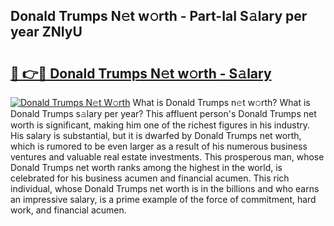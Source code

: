 ## Donald Trumps N𝚎t w𝚘rth - Part-IaI S𝚊lary per year ZNIyU

# <h2><a href="http://gc0qrsc.nevu.top/?p=Donald+Trumps">🔗 👉🔴 Donald Trumps N𝚎t w𝚘rth - S𝚊lary</a></h2>

[![Donald Trumps N𝚎t W𝚘rth](https://i.imgur.com/Oavwk0R.jpeg)](http://gc0qrsc.nevu.top/?p=Donald+Trumps)
What is Donald Trumps n𝚎t w𝚘rth? What is Donald Trumps s𝚊lary per year?
This affluent person's Donald Trumps net worth is significant, making him one of the richest figures in his industry. His salary is substantial, but it is dwarfed by Donald Trumps net worth, which is rumored to be even larger as a result of his numerous business ventures and valuable real estate investments. This prosperous man, whose Donald Trumps net worth ranks among the highest in the world, is celebrated for his business acumen and financial acumen. This rich individual, whose Donald Trumps net worth is in the billions and who earns an impressive salary, is a prime example of the force of commitment, hard work, and financial acumen.
